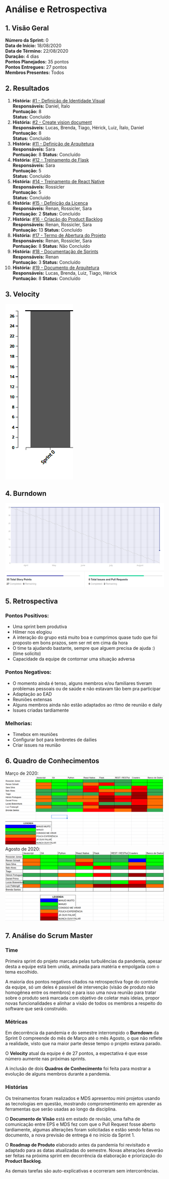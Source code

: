 # Análise e Retrospectiva

## 1. Visão Geral
**Número da Sprint:** 0  
**Data de Início:** 18/08/2020  
**Data de Término:** 22/08/2020  
**Duração:** 4 dias  
**Pontos Planejados:** 35 pontos  
**Pontos Entregues:** 27 pontos  
**Membros Presentes:** Todos

## 2. Resultados
1. **História:** [#1 - Definição de Identidade Visual](https://github.com/fga-eps-mds/2020.1-stay-safe-docs/issues/1)  
**Responsáveis:** Daniel, Ítalo   
**Pontuação:** 8  
**Status:** Concluído 
2. **História:** [#2 - Create vision document](https://github.com/fga-eps-mds/2020.1-stay-safe-docs/issues/2)  
**Responsáveis:** Lucas, Brenda, Tiago, Hérick, Luiz, Ítalo, Daniel  
**Pontuação:** 8  
**Status:** Concluído  
3. **História:** [#11 - Definição de Arquitetura](https://github.com/fga-eps-mds/2020.1-stay-safe-docs/issues/11)  
**Responsáveis:** Sara   
**Pontuação:** 8 
**Status:** Concluído   
4. **História:** [#12 - Treinamento de Flask](https://github.com/fga-eps-mds/2020.1-stay-safe-docs/issues/12)  
**Responsáveis:** Sara  
**Pontuação:** 5  
**Status:** Concluído  
5. **História:** [#14 - Treinamento de React Native](https://github.com/fga-eps-mds/2020.1-stay-safe-docs/issues/14)  
**Responsáveis:** Rossicler  
**Pontuação:** 5  
**Status:** Concluído  
6. **História:** [#15 - Definição da Licença](https://github.com/fga-eps-mds/2020.1-stay-safe-docs/issues/15)  
**Responsáveis:** Renan, Rossicler, Sara    
**Pontuação:** 2
**Status:** Concluído  
7. **História:** [#16 - Criação do Product Backlog](https://github.com/fga-eps-mds/2020.1-stay-safe-docs/issues/16)  
**Responsáveis:** Renan, Rossicler, Sara   
**Pontuação:** 13
**Status:** Concluído  
8. **História:** [#17 - Termo de Abertura do Projeto](https://github.com/fga-eps-mds/2020.1-stay-safe-docs/issues/17)  
**Responsáveis:** Renan, Rossicler, Sara     
**Pontuação:** 8
**Status:** Não Concluído  
9. **História:** [#18 - Documentação de Sprints](https://github.com/fga-eps-mds/2020.1-stay-safe-docs/issues/18)  
**Responsáveis:** Renan     
**Pontuação:** 3
**Status:** Concluído  
10. **História:** [#19 - Documento de Arquitetura](https://github.com/fga-eps-mds/2020.1-stay-safe-docs/issues/19)  
**Responsáveis:** Lucas, Brenda, Luiz, Tiago, Hérick  
**Pontuação:** 8
**Status:** Concluído 

## 3. Velocity
![Velocity Sprint 0](../../images/sprints/sprint-0/Velocity-Sprint0.png "Velocity Sprint 0")

## 4. Burndown
![Burndown Sprint 0](../../images/sprints/sprint-0/Burndown-Sprint0.png "Burndown Sprint 0")

## 5. Retrospectiva
### Pontos Positivos:
* Uma sprint bem produtiva
* Hilmer nos elogiou
* A interação do grupo está muito boa e cumprimos quase tudo que foi proposto em bons prazos, sem ser mt em cima da hora
* O time ta ajudando bastante, sempre que alguem precisa de ajuda :) (time solicito)
* Capacidade da equipe de contornar uma situação adversa

### Pontos Negativos:
* O momento ainda é tenso, alguns membros e/ou familiares tiveram problemas pessoais ou de saúde e não estavam tão bem pra participar
* Adaptação ao EAD
* Reuniões extensas
* Alguns membros ainda não estão adaptados ao ritmo de reunião e daily
* Issues criadas tardiamente

### Melhorias:
* Timebox em reuniões
* Configurar bot para lembretes de dailies
* Criar issues na reunião


## 6. Quadro de Conhecimentos
Março de 2020:
![Quadro de Conhecimentos em Março de 2020](../../images/sprints/sprint-0/QuadroConhecimento-Antigo.png "Quadro de Conhecimentos em Março de 2020")
Agosto de 2020:
![Quadro de Conhecimentos em Agosto de 2020](../../images/sprints/sprint-0/QuadroConhecimento-Sprint0.png "Quadro de Conhecimentos em Agosto de 2020")

## 7. Análise do Scrum Master
### Time
Primeira sprint do projeto marcada pelas turbulências da pandemia, apesar desta a equipe está bem unida, animada para matéria e empolgada com o tema escolhido. 

A maioria dos pontos negativos citados na retrospectiva foge do controle da equipe, só um deles é passível de intervenção (visão de produto não homogênea entre os membros) e para isso uma nova reunião para tratar sobre o produto será marcada com objetivo de coletar mais ideias, propor novas funcionalidades e alinhar a visão de todos os membros a respeito do software que será construído.

### Métricas
Em decorrência da pandemia e do semestre interrompido o **Burndown** da Sprint 0 compreende do mês de Março até o mês Agosto, o que não reflete a realidade, visto que na maior parte desse tempo o projeto estava parado.

O **Velocity** atual da equipe é de 27 pontos, a expectativa é que esse número aumente nas próximas sprints.

A inclusão de dois **Quadros de Conhecimento** foi feita para mostrar a evolução de alguns membros durante a pandemia.

### Histórias
Os treinamentos foram realizados e MDS apresentou mini projetos usando as tecnologias em questão, mostrando compromentimento em aprender as ferramentas que serão usadas ao longo da disciplina.

O **Documento de Visão** está em estado de revisão, uma falha de comunicação entre EPS e MDS fez com que o Pull Request fosse aberto tardiamente, algumas alterações foram solicitadas e estão sendo feitas no documento, a nova previsão de entrega é no início da Sprint 1.

O **Roadmap de Produto** elaborado antes da pandemia foi revisitado e adaptado para as datas atualizadas do semestre. Novas alterações deverão ser feitas na próxima sprint em decorrência da elaboração e priorização do **Product Backlog**.

As demais tarefas são auto-explicativas e ocorreram sem intercorrências.